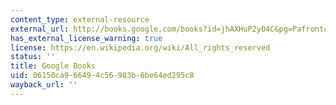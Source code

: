 ```yaml
---
content_type: external-resource
external_url: http://books.google.com/books?id=jhAXHuP2y04C&pg=Pafrontcover
has_external_license_warning: true
license: https://en.wikipedia.org/wiki/All_rights_reserved
status: ''
title: Google Books
uid: 06150ca9-6649-4c56-983b-6be64ed295c8
wayback_url: ''
---
```

